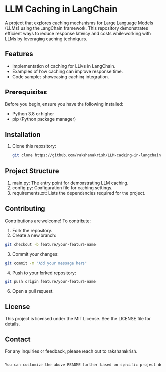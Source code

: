 # LLM Caching in LangChain

A project that explores caching mechanisms for Large Language Models (LLMs) using the LangChain framework. This repository demonstrates efficient ways to reduce response latency and costs while working with LLMs by leveraging caching techniques.

## Features

- Implementation of caching for LLMs in LangChain.
- Examples of how caching can improve response time.
- Code samples showcasing caching integration.

## Prerequisites

Before you begin, ensure you have the following installed:

- Python 3.8 or higher
- pip (Python package manager)

## Installation

1. Clone this repository:
   ```bash
   git clone https://github.com/rakshanakrish/LLM-caching-in-langchain.git
   
## Project Structure
1. main.py: The entry point for demonstrating LLM caching.
2. config.py: Configuration file for caching settings.
3. requirements.txt: Lists the dependencies required for the project.
   
## Contributing
Contributions are welcome! To contribute:

1. Fork the repository.
2. Create a new branch:
```bash
git checkout -b feature/your-feature-name
```
3. Commit your changes:
```bash
git commit -m "Add your message here"
```
4. Push to your forked repository:
```bash
git push origin feature/your-feature-name
```
6. Open a pull request.

## License
This project is licensed under the MIT License. See the LICENSE file for details.

## Contact
For any inquiries or feedback, please reach out to rakshanakrish.
```bash

You can customize the above README further based on specific project details, additional files, or any unique setup instructions.

